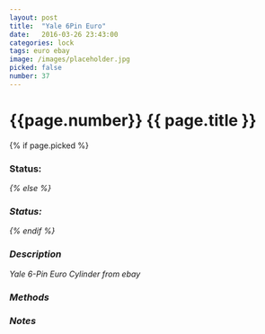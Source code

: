 ```yaml
---
layout: post
title:  "Yale 6Pin Euro"
date:   2016-03-26 23:43:00
categories: lock
tags: euro ebay
image: /images/placeholder.jpg
picked: false
number: 37
---
```


# {{page.number}} {{ page.title }}

{% if page.picked %}
### Status: <i class="fa fa-unlock"/>
{% else %}
### Status: <i class="fa fa-lock"/>
{% endif %}

### Description

Yale 6-Pin Euro Cylinder from ebay

### Methods

### Notes
